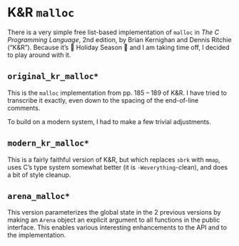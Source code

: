 # K&R `malloc`

There is a very simple free list-based implementation of `malloc` in _The C
Programming Language_, 2nd edition, by Brian Kernighan and Dennis Ritchie
(“K&R”). Because it’s 🦃 Holiday Season 🎄 and I am taking time off, I decided
to play around with it.

## `original_kr_malloc*`

This is the `malloc` implementation from pp. 185 – 189 of K&R. I have tried to
transcribe it exactly, even down to the spacing of the end-of-line comments.

To build on a modern system, I had to make a few trivial adjustments.

## `modern_kr_malloc*`

This is a fairly faithful version of K&R, but which replaces `sbrk` with `mmap`,
uses C’s type system somewhat better (it is `-Weverything`-clean), and does a
bit of style cleanup.

## `arena_malloc*`

This version parameterizes the global state in the 2 previous versions by making
an `Arena` object an explicit argument to all functions in the public interface.
This enables various interesting enhancements to the API and to the
implementation.
